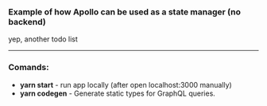 ### Example of how Apollo can be used as a state manager (no backend)

yep, another todo list

---

### Comands:

- **yarn start** - run app locally (after open localhost:3000 manually)
- **yarn codegen** - Generate static types for GraphQL queries.
